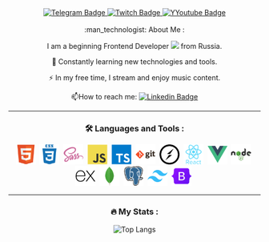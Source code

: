 <div id="header" align="center">
  <div id="badges">
    <a target="_blank" href="https://t.me/betterheal">
      <img src="https://img.shields.io/badge/Telegram-blue?style=for-the-badge&logo=telegram&logoColor=white" alt="Telegram Badge"/>
    </a>
    <a target="_blank" href="https://www.twitch.tv/betterhell">
     <img src="https://img.shields.io/badge/twitch-9146FF?style=for-the-badge&logo=twitch&logoColor=white" alt="Twitch Badge"/>
    </a>
    <a target="_blank" href="https://www.youtube.com/channel/UClmpnmmhRJP2uU7ckTgMtIw">
      <img src="https://img.shields.io/badge/Youtube-FF0000?style=for-the-badge&logo=youtube&logoColor=white" alt="YYoutube Badge"/>
    </a>
  </div>

  <img  src="https://komarev.com/ghpvc/?username=betterhell&style=flat-square&color=blue" alt=""/>
</div>

<div id="main" align="center">
  :man_technologist: About Me : 

 I am a beginning Frontend Developer <img src="https://media.giphy.com/media/WUlplcMpOCEmTGBtBW/giphy.gif" width="30"> from Russia.
 
 :seedling: Constantly learning new technologies and tools.

 :zap: In my free time, I stream and enjoy music content.

 :mailbox:How to reach me: [![Linkedin Badge](https://img.shields.io/badge/Gmail-EA4335?style=flat&logo=gmail&logoColor=white)](mailto:dev.betterhell@gmail.com)

 ---
### :hammer_and_wrench: Languages and Tools :

<div>
  <img src="https://github.com/devicons/devicon/blob/master/icons/html5/html5-original.svg" title="HTML5" alt="HTML" width="40" height="40"/>&nbsp;
  <img src="https://github.com/devicons/devicon/blob/master/icons/css3/css3-plain-wordmark.svg"  title="CSS3" alt="CSS" width="40" height="40"/>&nbsp;
  <img src="https://github.com/devicons/devicon/blob/master/icons/sass/sass-original.svg"  title="SCSS/SASS" alt="SCSS/SASS" width="40" height="40"/>&nbsp;
  <img src="https://github.com/devicons/devicon/blob/master/icons/javascript/javascript-original.svg" title="JavaScript" alt="JavaScript" width="40" height="40"/>&nbsp;
  <img src="https://github.com/devicons/devicon/blob/master/icons/typescript/typescript-original.svg" title="TypeScript" alt="TypeScript" width="40" height="40"/>&nbsp;
  <img src="https://github.com/devicons/devicon/blob/master/icons/git/git-original-wordmark.svg" title="Git" alt="Git" width="40" height="40"/>&nbsp;
  <img src="https://github.com/devicons/devicon/blob/master/icons/socketio/socketio-original.svg" title="Socket.io" alt="Socket.io" width="40" height="40"/>&nbsp;
  <img src="https://github.com/devicons/devicon/blob/master/icons/react/react-original-wordmark.svg" title="React" alt="React" width="40" height="40"/>&nbsp;
  <img src="https://github.com/devicons/devicon/blob/master/icons/vuejs/vuejs-original.svg" title="Vue" alt="Vue" width="40" height="40"/>&nbsp;
  <img src="https://github.com/devicons/devicon/blob/master/icons/nodejs/nodejs-original-wordmark.svg" title="NodeJS" alt="NodeJS" width="40" height="40"/>&nbsp;
  <img src="https://github.com/devicons/devicon/blob/master/icons/express/express-original.svg" title="Express" alt="Express" width="40" height="40"/>&nbsp;
  <img src="https://github.com/devicons/devicon/blob/master/icons/mongodb/mongodb-original.svg" title="MongoDB" alt="MongoDB" width="40" height="40"/>&nbsp;
  <img src="https://github.com/devicons/devicon/blob/master/icons/postgresql/postgresql-original.svg" title="PostgreSQL" alt="PostgreSQL" width="40" height="40"/>&nbsp;
  <img src="https://github.com/devicons/devicon/blob/master/icons/tailwindcss/tailwindcss-plain.svg" title="TailwindCSS" alt="Tailwindcss" width="40" height="40"/>&nbsp;
  <img src="https://github.com/devicons/devicon/blob/master/icons/bootstrap/bootstrap-original.svg"  title="Bootstrap" alt="Bootstrap" width="40" height="40"/>&nbsp;
</div>

---
### :fire: My Stats :
  ![Top Langs](https://github-readme-stats.vercel.app/api/top-langs/?username=betterhell&layout=compact&theme=vision-friendly-dark&bg_color=00000000&border_radius=10)
</div>

